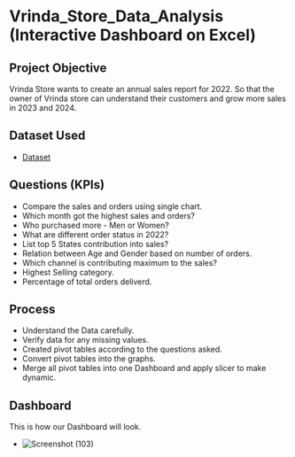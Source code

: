# Vrinda_Store_Data_Analysis (Interactive Dashboard on Excel)

## Project Objective
Vrinda Store wants to create an annual sales report for 2022. So that the owner of Vrinda store can understand their customers and grow more sales in 2023 and 2024. 

## Dataset Used
- <a href="https://github.com/AkhilKumar3/Data-Analysis-Dashboard-on-Excel/blob/main/Vrinda%20Store%20Data%20Analysis.xlsx">Dataset</a>

## Questions (KPIs)
- Compare the sales and orders using single chart.
- Which month got the highest sales and orders?
- Who purchased more - Men or Women?
- What are different order status in 2022?
- List top 5 States contribution into sales?
- Relation between Age and Gender based on number of orders.
- Which channel is contributing maximum to the sales?
- Highest Selling category.
- Percentage of total orders deliverd.

## Process
- Understand the Data carefully.
- Verify data for any missing values.
- Created pivot tables according to the questions asked.
- Convert pivot tables into the graphs.
- Merge all pivot tables into one Dashboard and apply slicer to make dynamic.

## Dashboard
This is how our Dashboard will look.
 - ![Screenshot (103)](https://github.com/user-attachments/assets/30b101ca-f3fa-4a07-98f5-817cc0b14e90)

